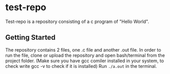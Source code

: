 # test-repo
Test-repo is a repository consisting of a c program of "Hello World".
## Getting Started
The repository contains 2 files, one .c file and another .out file.
In order to run the file, clone or upload the repository and open bash/terminal from the project folder.
(Make sure you have gcc comiler installed in your system, to check write gcc -v to check if it is installed) 
Run ` ./a.out ` in the terminal.



